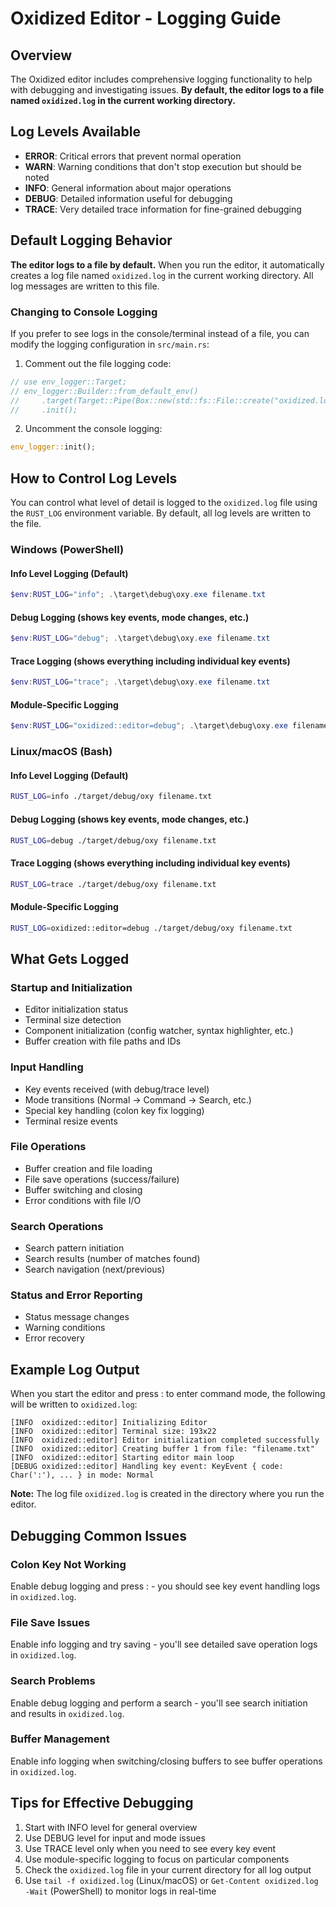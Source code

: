 # Oxidized Editor - Logging Guide

## Overview

The Oxidized editor includes comprehensive logging functionality to help with debugging and investigating issues. **By default, the editor logs to a file named `oxidized.log` in the current working directory.**

## Log Levels Available

- **ERROR**: Critical errors that prevent normal operation
- **WARN**: Warning conditions that don't stop execution but should be noted
- **INFO**: General information about major operations
- **DEBUG**: Detailed information useful for debugging
- **TRACE**: Very detailed trace information for fine-grained debugging

## Default Logging Behavior

**The editor logs to a file by default.** When you run the editor, it automatically creates a log file named `oxidized.log` in the current working directory. All log messages are written to this file.

### Changing to Console Logging

If you prefer to see logs in the console/terminal instead of a file, you can modify the logging configuration in `src/main.rs`:

1. Comment out the file logging code:

```rust
// use env_logger::Target;
// env_logger::Builder::from_default_env()
//     .target(Target::Pipe(Box::new(std::fs::File::create("oxidized.log")?)))
//     .init();
```

2. Uncomment the console logging:

```rust
env_logger::init();
```

## How to Control Log Levels

You can control what level of detail is logged to the `oxidized.log` file using the `RUST_LOG` environment variable. By default, all log levels are written to the file.

### Windows (PowerShell)

#### Info Level Logging (Default)

```powershell
$env:RUST_LOG="info"; .\target\debug\oxy.exe filename.txt
```

#### Debug Logging (shows key events, mode changes, etc.)

```powershell
$env:RUST_LOG="debug"; .\target\debug\oxy.exe filename.txt
```

#### Trace Logging (shows everything including individual key events)

```powershell
$env:RUST_LOG="trace"; .\target\debug\oxy.exe filename.txt
```

#### Module-Specific Logging

```powershell
$env:RUST_LOG="oxidized::editor=debug"; .\target\debug\oxy.exe filename.txt
```

### Linux/macOS (Bash)

#### Info Level Logging (Default)

```bash
RUST_LOG=info ./target/debug/oxy filename.txt
```

#### Debug Logging (shows key events, mode changes, etc.)

```bash
RUST_LOG=debug ./target/debug/oxy filename.txt
```

#### Trace Logging (shows everything including individual key events)

```bash
RUST_LOG=trace ./target/debug/oxy filename.txt
```

#### Module-Specific Logging

```bash
RUST_LOG=oxidized::editor=debug ./target/debug/oxy filename.txt
```

## What Gets Logged

### Startup and Initialization

- Editor initialization status
- Terminal size detection
- Component initialization (config watcher, syntax highlighter, etc.)
- Buffer creation with file paths and IDs

### Input Handling

- Key events received (with debug/trace level)
- Mode transitions (Normal -> Command -> Search, etc.)
- Special key handling (colon key fix logging)
- Terminal resize events

### File Operations

- Buffer creation and file loading
- File save operations (success/failure)
- Buffer switching and closing
- Error conditions with file I/O

### Search Operations

- Search pattern initiation
- Search results (number of matches found)
- Search navigation (next/previous)

### Status and Error Reporting

- Status message changes
- Warning conditions
- Error recovery

## Example Log Output

When you start the editor and press : to enter command mode, the following will be written to `oxidized.log`:

```console
[INFO  oxidized::editor] Initializing Editor
[INFO  oxidized::editor] Terminal size: 193x22
[INFO  oxidized::editor] Editor initialization completed successfully
[INFO  oxidized::editor] Creating buffer 1 from file: "filename.txt"
[INFO  oxidized::editor] Starting editor main loop
[DEBUG oxidized::editor] Handling key event: KeyEvent { code: Char(':'), ... } in mode: Normal
```

**Note:** The log file `oxidized.log` is created in the directory where you run the editor.

## Debugging Common Issues

### Colon Key Not Working

Enable debug logging and press : - you should see key event handling logs in `oxidized.log`.

### File Save Issues

Enable info logging and try saving - you'll see detailed save operation logs in `oxidized.log`.

### Search Problems

Enable debug logging and perform a search - you'll see search initiation and results in `oxidized.log`.

### Buffer Management

Enable info logging when switching/closing buffers to see buffer operations in `oxidized.log`.

## Tips for Effective Debugging

1. Start with INFO level for general overview
2. Use DEBUG level for input and mode issues  
3. Use TRACE level only when you need to see every key event
4. Use module-specific logging to focus on particular components
5. Check the `oxidized.log` file in your current directory for all log output
6. Use `tail -f oxidized.log` (Linux/macOS) or `Get-Content oxidized.log -Wait` (PowerShell) to monitor logs in real-time
